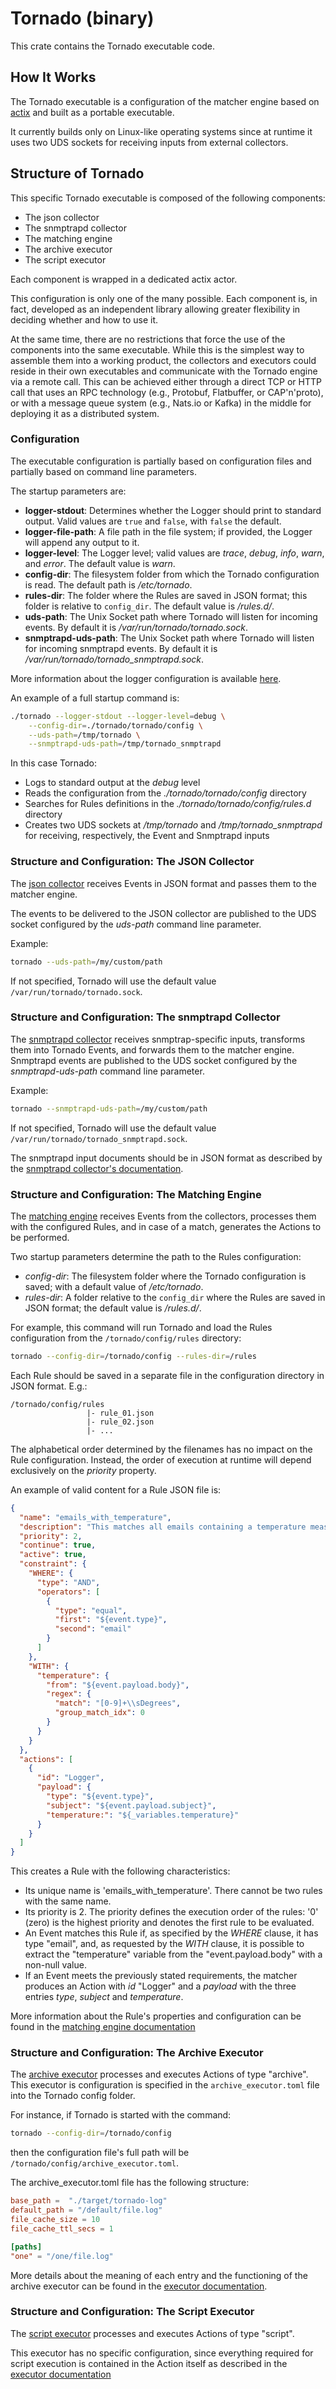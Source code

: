 # Tornado (binary)

This crate contains the Tornado executable code.



## How It Works

The Tornado executable is a configuration of the matcher engine based on [actix](https://github.com/actix/actix) and 
built as a portable executable.

It currently builds only on Linux-like operating systems since at runtime it uses two UDS sockets
for receiving inputs from external collectors.



## Structure of Tornado

This specific Tornado executable is composed of the following components:
- The json collector 
- The snmptrapd collector
- The matching engine 
- The archive executor
- The script executor
    
Each component is wrapped in a dedicated actix actor.
 
This configuration is only one of the many possible.  Each component is, in fact, developed as an
independent library allowing greater flexibility in deciding whether and how to use it.

At the same time, there are no restrictions that force the use of the components into the same
executable.  While this is the simplest way to assemble them into a working product, the
collectors and executors could reside in their own executables and communicate with the Tornado
engine via a remote call.  This can be achieved either through a direct TCP or HTTP call that
uses an RPC technology (e.g., Protobuf, Flatbuffer, or CAP'n'proto), or with a message queue
system (e.g., Nats.io or Kafka) in the middle for deploying it as a distributed system.



### Configuration

The executable configuration is partially based on configuration files and partially based on
command line parameters.

The startup parameters are:
- __logger-stdout__:  Determines whether the Logger should print to standard output. 
  Valid values are `true` and `false`, with `false` the default.
- __logger-file-path__:  A file path in the file system; if provided, the Logger will 
  append any output to it.
- __logger-level__:  The Logger level; valid values are _trace_, _debug_, _info_, _warn_, and
  _error_.  The default value is _warn_.
- __config-dir__:  The filesystem folder from which the Tornado configuration is read.
  The default path is _/etc/tornado_.
- __rules-dir__:  The folder where the Rules are saved in JSON format; 
  this folder is relative to `config_dir`.  The default value is _/rules.d/_.
- __uds-path__:  The Unix Socket path where Tornado will listen for incoming events.
  By default it is _/var/run/tornado/tornado.sock_.
- __snmptrapd-uds-path__:  The Unix Socket path where Tornado will listen for incoming snmptrapd events.
  By default it is _/var/run/tornado/tornado_snmptrapd.sock_.
  
More information about the logger configuration is available [here](../../../common/logger/doc/README.md).

An example of a full startup command is:
```bash
./tornado --logger-stdout --logger-level=debug \
    --config-dir=./tornado/tornado/config \
    --uds-path=/tmp/tornado \
    --snmptrapd-uds-path=/tmp/tornado_snmptrapd
```

In this case Tornado:
- Logs to standard output at the _debug_ level
- Reads the configuration from the _./tornado/tornado/config_ directory
- Searches for Rules definitions in the _./tornado/tornado/config/rules.d_ directory
- Creates two UDS sockets at _/tmp/tornado_ and _/tmp/tornado_snmptrapd_ for receiving,
  respectively, the Event and Snmptrapd inputs  



### Structure and Configuration: The JSON Collector

The [json collector](../../../collector/json/doc/README.md)
receives Events in JSON format and passes them to the matcher engine.

The events to be delivered to the JSON collector are published to the UDS socket
configured by the _uds-path_ command line parameter.

Example:
```bash
tornado --uds-path=/my/custom/path
```   

If not specified, Tornado will use the default value `/var/run/tornado/tornado.sock`.



### Structure and Configuration:  The snmptrapd Collector

The [snmptrapd collector](../../../collector/snmptrapd/doc/README.md) receives snmptrap-specific
inputs, transforms them into Tornado Events, and forwards them to the matcher engine.  Snmptrapd
events are published to the UDS socket configured by the _snmptrapd-uds-path_ command line
parameter.

Example:
```bash
tornado --snmptrapd-uds-path=/my/custom/path
```   

If not specified, Tornado will use the default value `/var/run/tornado/tornado_snmptrapd.sock`.

The snmptrapd input documents should be in JSON format as described by the 
[snmptrapd collector's documentation](../../../collector/snmptrapd/doc/README.md).



### Structure and Configuration:  The Matching Engine

The [matching engine](../../../engine/matcher/doc/README.md) receives Events from the collectors, 
processes them with the configured Rules, and in case of a match, generates the Actions to be 
performed.  

Two startup parameters determine the path to the Rules configuration:
- _config-dir_:  The filesystem folder where the Tornado configuration is saved; 
  with a default value of _/etc/tornado_.
- _rules-dir_:  A folder relative to the `config_dir` where the Rules are saved in JSON format; 
  the default value is _/rules.d/_.

For example, this command will run Tornado and load the Rules configuration from the 
`/tornado/config/rules` directory:
```bash
tornado --config-dir=/tornado/config --rules-dir=/rules
```  

Each Rule should be saved in a separate file in the configuration directory in JSON format.
E.g.:
```
/tornado/config/rules
                 |- rule_01.json
                 |- rule_02.json
                 |- ...
```

The alphabetical order determined by the filenames has no impact on the Rule configuration.
Instead, the order of execution at runtime will depend exclusively on the _priority_ property.

An example of valid content for a Rule JSON file is:
```json
{
  "name": "emails_with_temperature",
  "description": "This matches all emails containing a temperature measurement.",
  "priority": 2,
  "continue": true,
  "active": true,
  "constraint": {
    "WHERE": {
      "type": "AND",
      "operators": [
        {
          "type": "equal",
          "first": "${event.type}",
          "second": "email"
        }
      ]
    },
    "WITH": {
      "temperature": {
        "from": "${event.payload.body}",
        "regex": {
          "match": "[0-9]+\\sDegrees",
          "group_match_idx": 0
        }
      }
    }
  },
  "actions": [
    {
      "id": "Logger",
      "payload": {
        "type": "${event.type}",
        "subject": "${event.payload.subject}",
        "temperature:": "${_variables.temperature}"
      }
    }
  ]
}
```

This creates a Rule with the following characteristics:
- Its unique name is 'emails_with_temperature'.  There cannot be two rules with the same name.
- Its priority is 2.  The priority defines the execution order of the rules:
  '0' (zero) is the highest priority and denotes the first rule to be evaluated.
- An Event matches this Rule if, as specified by the _WHERE_ clause, it has type "email", and, 
  as requested by the _WITH_ clause, it is possible to extract the "temperature" variable from
  the "event.payload.body" with a non-null value.
- If an Event meets the previously stated requirements, the matcher produces an Action 
  with _id_ "Logger" and a _payload_ with the three entries _type_, _subject_ and _temperature_. 

More information about the Rule's properties and configuration can be found in the 
[matching engine documentation](../../../engine/matcher/doc/README.md) 



### Structure and Configuration:  The Archive Executor

The [archive executor](../../../executor/archive/doc/README.md) processes and executes Actions 
of type "archive".  This executor is configuration is specified in the `archive_executor.toml`
file into the Tornado config folder.

For instance, if Tornado is started with the command:
```bash
tornado --config-dir=/tornado/config
```  
then the configuration file's full path will be `/tornado/config/archive_executor.toml`.

The archive_executor.toml file has the following structure:
```toml
base_path =  "./target/tornado-log"
default_path = "/default/file.log"
file_cache_size = 10
file_cache_ttl_secs = 1

[paths]
"one" = "/one/file.log"
```  

More details about the meaning of each entry and the functioning of the 
archive executor can be found in the 
[executor documentation](../../../executor/archive/doc/README.md). 



### Structure and Configuration:  The Script Executor

The [script executor](../../../executor/script/doc/README.md) processes and executes Actions 
of type "script".

This executor has no specific configuration, since everything required for script execution is
contained in the Action itself as described in the 
[executor documentation](../../../executor/script/doc/README.md)
